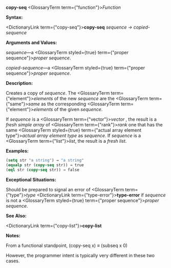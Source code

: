 **copy-seq** <GlossaryTerm  term={"function"}><i>Function</i></GlossaryTerm> 



**Syntax:** 



<DictionaryLink  term={"copy-seq"}><b>copy-seq</b></DictionaryLink> *sequence → copied-sequence* 



**Arguments and Values:** 



*sequence*—a <GlossaryTerm styled={true} term={"proper sequence"}><i>proper sequence</i></GlossaryTerm>. 



*copied-sequence*—a <GlossaryTerm styled={true} term={"proper sequence"}><i>proper sequence</i></GlossaryTerm>. 



**Description:** 



Creates a copy of *sequence*. The <GlossaryTerm  term={"element"}><i>elements</i></GlossaryTerm> of the new *sequence* are the <GlossaryTerm  term={"same"}><i>same</i></GlossaryTerm> as the corresponding <GlossaryTerm  term={"element"}><i>elements</i></GlossaryTerm> of the given *sequence*. 



If *sequence* is a <GlossaryTerm  term={"vector"}><i>vector</i></GlossaryTerm> , the result is a *fresh simple array* of <GlossaryTerm  term={"rank"}><i>rank</i></GlossaryTerm> one that has the same <GlossaryTerm styled={true} term={"actual array element type"}><i>actual array element type</i></GlossaryTerm> as *sequence*. If *sequence* is a <GlossaryTerm  term={"list"}><i>list</i></GlossaryTerm>, the result is a *fresh list*. 



**Examples:**
```lisp
(setq str "a string") → "a string" 
(equalp str (copy-seq str)) → true 
(eql str (copy-seq str)) → false 
```
**Exceptional Situations:** 



Should be prepared to signal an error of <GlossaryTerm  term={"type"}><i>type</i></GlossaryTerm> <DictionaryLink  term={"type-error"}><b>type-error</b></DictionaryLink> if *sequence* is not a <GlossaryTerm styled={true} term={"proper sequence"}><i>proper sequence</i></GlossaryTerm>. 



**See Also:** 



<DictionaryLink  term={"copy-list"}><b>copy-list</b></DictionaryLink> 







 



 



**Notes:** 



From a functional standpoint, (copy-seq x) *≡* (subseq x 0) 



However, the programmer intent is typically very different in these two cases. 



